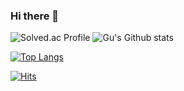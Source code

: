 ### Hi there 👋

![Solved.ac Profile](http://mazassumnida.wtf/api/v2/generate_badge?boj=99sphere)
![Gu's Github stats](https://github-readme-stats.vercel.app/api?username=99sphere&show_icons=true&theme=radical)

[![Top Langs](https://github-readme-stats.vercel.app/api/top-langs/?username=anuraghazra&langs_count=8)](https://github.com/99sphere/github-readme-stats)

[![Hits](https://hits.seeyoufarm.com/api/count/incr/badge.svg?url=https%3A%2F%2Fgithub.com%2F99sphere%2Fhit-counter&count_bg=%2379C83D&title_bg=%23555555&icon=&icon_color=%23E7E7E7&title=hits&edge_flat=false)](https://hits.seeyoufarm.com)
<!--
**99sphere/99sphere** is a ✨ _special_ ✨ repository because its `README.md` (this file) appears on your GitHub profile.

Here are some ideas to get you started:

- 🔭 I’m currently working on ...
- 🌱 I’m currently learning ...
- 👯 I’m looking to collaborate on ...
- 🤔 I’m looking for help with ...
- 💬 Ask me about ...
- 📫 How to reach me: ...
- 😄 Pronouns: ...
- ⚡ Fun fact: ...
-->
